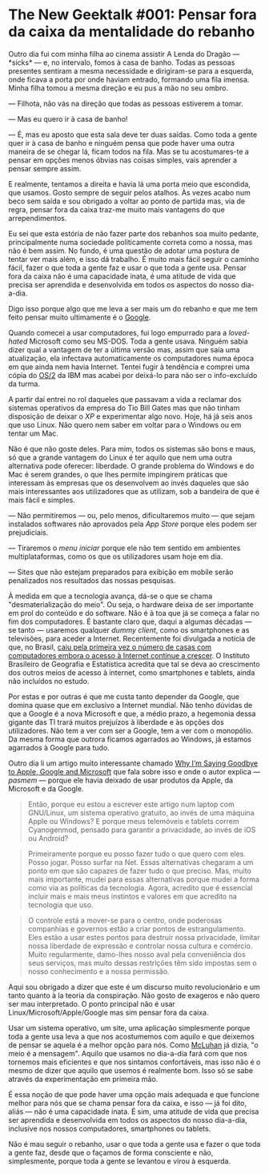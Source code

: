 # The New Geektalk #001: Pensar fora da caixa da mentalidade do rebanho

Outro dia fui com minha filha ao cinema assistir A Lenda do Dragão — \*sicks\* — e, no intervalo, fomos à casa de banho. Todas as pessoas presentes sentiram a mesma necessidade e dirigiram-se para a esquerda, onde ficava a porta por onde haviam entrado, formando uma fila imensa. Minha filha tomou a mesma direção e eu pus a mão no seu ombro.

— Filhota, não vás na direção que todas as pessoas estiverem a tomar.

— Mas eu quero ir à casa de banho!

— É, mas eu aposto que esta sala deve ter duas saídas. Como toda a gente quer ir à casa de banho e ninguém pensa que pode haver uma outra maneira de se chegar lá, ficam todos na fila. Mas se tu acostumares-te a pensar em opções menos óbvias nas coisas simples, vais aprender a pensar sempre assim.

E realmente, tentamos a direita e havia lá uma porta meio que escondida, que usamos. Gosto sempre de seguir pelos atalhos. Às vezes acabo num beco sem saída e sou obrigado a voltar ao ponto de partida mas, via de regra, pensar fora da caixa traz-me muito mais vantagens do que arrependimentos.

Eu sei que esta estória de não fazer parte dos rebanhos soa muito pedante, principalmente numa sociedade politicamente correta como a nossa, mas não é bem assim. No fundo, é uma questão de adotar uma postura de tentar ver mais além, e isso dá trabalho. É muito mais fácil seguir o caminho fácil, fazer o que toda a gente faz e usar o que toda a gente usa. Pensar fora da caixa não é uma capacidade inata, é uma atitude de vida que precisa ser aprendida e desenvolvida em todos os aspectos do nosso dia-a-dia.

Digo isso porque algo que me leva a ser mais um do rebanho e que me tem feito pensar muito ultimamente é o [Google](https://www.google.pt).

Quando comecei a usar computadores, fui logo empurrado para a *loved-hated* Microsoft como seu MS-DOS. Toda a gente usava. Ninguém sabia dizer qual a vantagem de ter a última versão mas, assim que saía uma atualização, ela infectava automaticamente os computadores numa época em que ainda nem havia Internet. Tentei fugir à tendência e comprei uma cópia do [OS/2](https://en.wikipedia.org/wiki/OS/2) da IBM mas acabei por deixá-lo para não ser o info-excluído da turma.

A partir daí entrei no rol daqueles que passavam a vida a reclamar dos sistemas operativos da empresa do Tio Bill Gates mas que não tinham disposição de deixar o *XP* e experimentar algo novo. Hoje, há já seis anos que uso Linux. Não quero nem saber em voltar para o Windows ou em tentar um Mac.

Não é que não goste deles. Para mim, todos os sistemas são bons e maus, só que a grande vantagem do Linux é ter aquilo que nem uma outra alternativa pode oferecer: liberdade. O grande problema do Windows e do Mac é serem grandes, o que lhes permite impingirem práticas que interessam às empresas que os desenvolvem ao invés daqueles que são mais interessantes aos utilizadores que as utilizam, sob a bandeira de que é mais fácil e simples.

— Não permitiremos — ou, pelo menos, dificultaremos muito — que sejam instalados softwares não aprovados pela *App Store* porque eles podem ser prejudiciais.

— Tiraremos o *menu iniciar* porque ele não tem sentido em ambientes multiplataformas, como os que os utilizadores usam hoje em dia.

— Sites que não estejam preparados para exibição em mobile serão penalizados nos resultados das nossas pesquisas.

À medida em que a tecnologia avança, dá-se o que se chama "desmaterialização do meio". Ou seja, o hardware deixa de ser importante em prol do conteúdo e do software. Não é à toa que já se começa a falar no fim dos computadores. É bastante claro que, daqui a algumas décadas — se tanto — usaremos qualquer *dummy client*, como os smartphones e as televisões, para aceder a Internet. Recentemente foi divulgada a notícia de que, no Brasil, [caiu pela primeira vez o número de casas com computadores embora o acesso à Internet continue a crescer](http://tecnologia.uol.com.br/noticias/redacao/2015/11/13/numero-de-computadores-nos-domicilios-cai-pela-primeira-vez-diz-pnad.htm). O Instituto Brasileiro de Geografia e Estatística acredita que tal se deva ao crescimento dos outros meios de acesso à internet, como smartphones e tablets, ainda não incluídos no estudo.

Por estas e por outras é que me custa tanto depender da Google, que domina quase que em exclusivo a Internet mundial. Não tenho dúvidas de que a Google é a nova Microsoft e que, a médio prazo, a hegemonia dessa gigante das TI trará muitos prejuízos à liberdade e às opções dos utilizadores. Não tem a ver com ser a Google, tem a ver com o monopólio. Da mesma forma que outrora ficamos agarrados ao Windows, já estamos agarrados à Google para tudo.

Outro dia li um artigo muito interessante chamado [Why I’m Saying Goodbye to Apple, Google and Microsoft](https://backchannel.com/why-i-m-saying-goodbye-to-apple-google-and-microsoft-78af12071bd) que fala sobre isso e onde o autor explica — *pasmem* — porque ele havia deixado de usar produtos da Apple, da Microsoft e da Google.

> Então, porque eu estou a escrever este artigo num laptop com GNU/Linux, um sistema operativo gratuito, ao invés de uma máquina Apple ou Windows? E porque meus telemóveis e tablets correm Cyanogenmod, pensado para garantir a privacidade, ao invés de iOS ou Android?

> Primeiramente porque eu posso fazer tudo o que quero com eles. Posso jogar. Posso surfar na Net. Essas alternativas chegaram a um ponto em que são capazes de fazer tudo o que preciso. Mas, muito mais importante, mudei para essas alternativas porque mudei a forma como via as políticas da tecnologia. Agora, acredito que é essencial incluir mais e mais meus instintos e valores em que acredito na tecnologia que uso.

> O controle está a mover-se para o centro, onde poderosas companhias e governos estão a criar pontos de estrangulamento. Eles estão a usar estes pontos para destruir nossa privacidade, limitar nossa liberdade de expressão e controlar nossa cultura e comércio. Muito regularmente, damo-lhes nosso aval pela conveniência dos seus serviços, mas muito dessas restrições têm sido impostas sem o nosso conhecimento e a nossa permissão. 

Aqui sou obrigado a dizer que este é um discurso muito revolucionário e um tanto quanto à la teoria da conspiração. Não gosto de exageros e não quero ser mau interpretado. O ponto principal não é usar Linux/Microsoft/Apple/Google mas sim pensar fora da caixa.

Usar um sistema operativo, um site, uma aplicação simplesmente porque toda a gente usa leva a que nos acostumemos com aquilo e que deixemos de pensar se aquela é a melhor opção para nós. Como [McLuhan](http://www.marshallmcluhan.com/common-questions/) já dizia, "o meio é a mensagem". Aquilo que usamos no dia-a-dia fará com que nos tornemos mais eficientes e que nos sintamos confortáveis, mas isso não é o mesmo de dizer que aquilo que usemos é realmente bom. Isso só se sabe através da experimentação em primeira mão.

É essa noção de que pode haver uma opção mais adequada e que funcione melhor para nós que se chama pensar fora da caixa, e isso — já foi dito, aliás — não é uma capacidade inata. É sim, uma atitude de vida que precisa ser aprendida e desenvolvida em todos os aspectos do nosso dia-a-dia, inclusive nos nossos computadores, smartphones ou tablets.

Não é mau seguir o rebanho, usar o que toda a gente usa e fazer o que toda a gente faz, desde que o façamos de forma consciente e não, simplesmente, porque toda a gente se levantou e virou à esquerda.